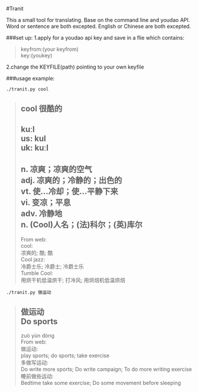 #Tranit

This a small tool for translating. Base on the command line and youdao API.
Word or sentence are both excepted.
English or Chinese are both excepted.

###set up:
1.apply for a youdao api key and save in a flie which contains:
>keyfrom:(your keyfrom)   
>key:(youkey) 

2.change the KEYFILE(path)  pointing to your own keyfile


###usage example:

`./tranit.py cool`
>cool
>很酷的
>--------------------
>kuːl                                      
>us: kul                                             
>uk: kuːl                               
>--------------------
>n. 凉爽；凉爽的空气                            
>adj. 凉爽的；冷静的；出色的  
>vt. 使…冷却；使…平静下来  
>vi. 变凉；平息  
>adv. 冷静地  
>n. (Cool)人名；(法)科尔；(英)库尔  
>--------------------
>From web:  
>cool:  
>凉爽的; 酷; 酷  
>Cool jazz:  
>冷爵士乐; 冷爵士; 冷爵士乐  
>Tumble Cool:  
>用烘干机低温烘干; 打冷风; 用烘焙机低温烘焙  


`./tranit.py 做运动`
>做运动  
>Do sports  
>--------------------  
>zuò yùn dòng  
>From web:  
>做运动:  
>play sports; do sports; take exercise  
>多做写运动:  
>Do write more sports; Do write campaign; To do more writing exercise  
>睡前做些运动:  
>Bedtime take some exercise; Do some movement before sleeping  


